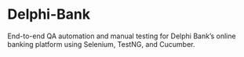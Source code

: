 # Delphi-Bank
End-to-end QA automation and manual testing for Delphi Bank’s online banking platform using Selenium, TestNG, and Cucumber.
